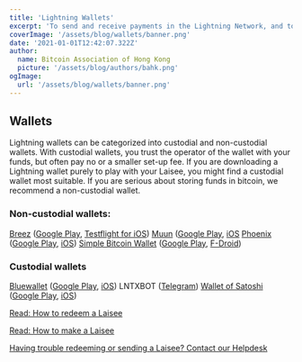 ```yaml
---
title: 'Lightning Wallets'
excerpt: 'To send and receive payments in the Lightning Network, and to create and redeem Laisee, you will need a wallet. '
coverImage: '/assets/blog/wallets/banner.png'
date: '2021-01-01T12:42:07.322Z'
author:
  name: Bitcoin Association of Hong Kong
  picture: '/assets/blog/authors/bahk.png'
ogImage:
  url: '/assets/blog/wallets/banner.png'
---
```


## Wallets

Lightning wallets can be categorized into custodial and non-custodial wallets. With custodial wallets, you trust the operator of the wallet with your funds, but often pay no or a smaller set-up fee. If you are downloading a Lightning wallet purely to play with your Laisee, you might find a custodial wallet most suitable. If you are serious about storing funds in bitcoin, we recommend a non-custodial wallet.

### Non-custodial wallets:

[Breez](https://breez.technology/) ([Google Play](https://www.walletofsatoshi.com/), [Testflight for iOS](https://testflight.apple.com/join/wPju2Du7))
[Muun](https://muun.com/) ([Google Play](https://play.google.com/store/apps/details?id=io.muun.apollo), [iOS](https://apps.apple.com/us/app/muun-wallet/id14820376830)
[Phoenix](https://phoenix.acinq.co/) ([Google Play](https://play.google.com/store/apps/details?id=fr.acinq.phoenix.mainnet), [iOS](https://apps.apple.com/us/app/phoenix-wallet/id1544097028))
[Simple Bitcoin Wallet](https://sbw.app/) ([Google Play](https://play.google.com/store/apps/details?id=com.btcontract.wallet), [F-Droid](https://f-droid.org/packages/com.btcontract.wallet/))

### Custodial wallets
[Bluewallet](https://bluewallet.io/) ([Google Play](https://itunes.apple.com/app/bluewallet-bitcoin-wallet/id1376878040), [iOS](https://itunes.apple.com/app/bluewallet-bitcoin-wallet/id1376878040))
LNTXBOT ([Telegram](https://t.me/lntxbot))
[Wallet of Satoshi](https://www.walletofsatoshi.com/) ([Google Play](https://play.google.com/store/apps/details?id=com.livingroomofsatoshi.wallet), [iOS](https://itunes.apple.com/us/app/wallet-of-satoshi/id1438599608))

[Read: How to redeem a Laisee](/redeem)

[Read: How to make a Laisee](/send)

[Having trouble redeeming or sending a Laisee? Contact our Helpdesk](/helpdesk)
